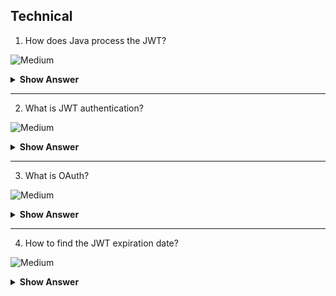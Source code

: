 ## Technical

1. How does Java process the JWT?

![Medium](https://github.com/revaturelabs/interviewquestions/blob/dev/ComplexityTags/Medium%20(2).svg)

<details> <summary> <b> Show Answer </b> </summary>
<blockquote>

Java can process JWT (JSON Web Token) by decoding the JWT to extract the claims and verifying the signature to ensure that the token has not been tampered with. Java provides several libraries and frameworks for processing JWT, such as JJWT, Nimbus JOSE + JWT, and Apache Shiro. To process a JWT in Java, the code typically involves extracting the token from the HTTP header or request parameter, verifying the token signature using a secret key, and then parsing the token payload to obtain the claims. Once the claims are obtained, they can be used to authorize and authenticate the user.

</blockquote>

</details>

---

2. What is JWT authentication? 

![Medium](https://github.com/revaturelabs/interviewquestions/blob/dev/ComplexityTags/Medium%20(2).svg)

<details> <summary> <b> Show Answer </b> </summary>
<blockquote>

JWT authentication is a method of authentication that uses JSON Web Tokens (JWTs) to authenticate users. The JWT contains encoded information about the user, such as their identity and roles, and is used to verify their authenticity when they attempt to access a protected resource or endpoint. The authentication process involves exchanging a user's credentials (such as username and password) for a JWT, which is then sent with each subsequent request to the server to verify the user's identity.

</blockquote>

</details>

---

3. What is OAuth?

![Medium](https://github.com/revaturelabs/interviewquestions/blob/dev/ComplexityTags/Medium%20(2).svg)

<details> <summary> <b> Show Answer </b> </summary>
<blockquote>

OAuth (Open Authorization) is an open standard protocol used for secure and delegated access to sensitive data by allowing users to grant third-party applications access to their resources without sharing their credentials. It provides a secure, token-based mechanism to authenticate and authorize users to access web applications and services. OAuth is widely used by major tech companies such as Google, Facebook, and Twitter, among others.

</blockquote>

</details>

---

4. How to find the JWT expiration date?

![Medium](https://github.com/revaturelabs/interviewquestions/blob/dev/ComplexityTags/Medium%20(2).svg)

<details> <summary> <b> Show Answer </b> </summary>
<blockquote>

The expiration date of a JWT is typically included as one of the claims within the JWT payload. This claim is known as "exp" and its value is a Unix timestamp that represents the expiration date and time of the token.

To find the expiration date of a JWT, you can decode the JWT payload and retrieve the "exp" claim. Once you have the Unix timestamp, you can convert it to a human-readable date and time using a programming language's built-in date/time functions.

Alternatively, some JWT libraries may provide helper methods that allow you to easily retrieve the expiration date from a decoded JWT.
